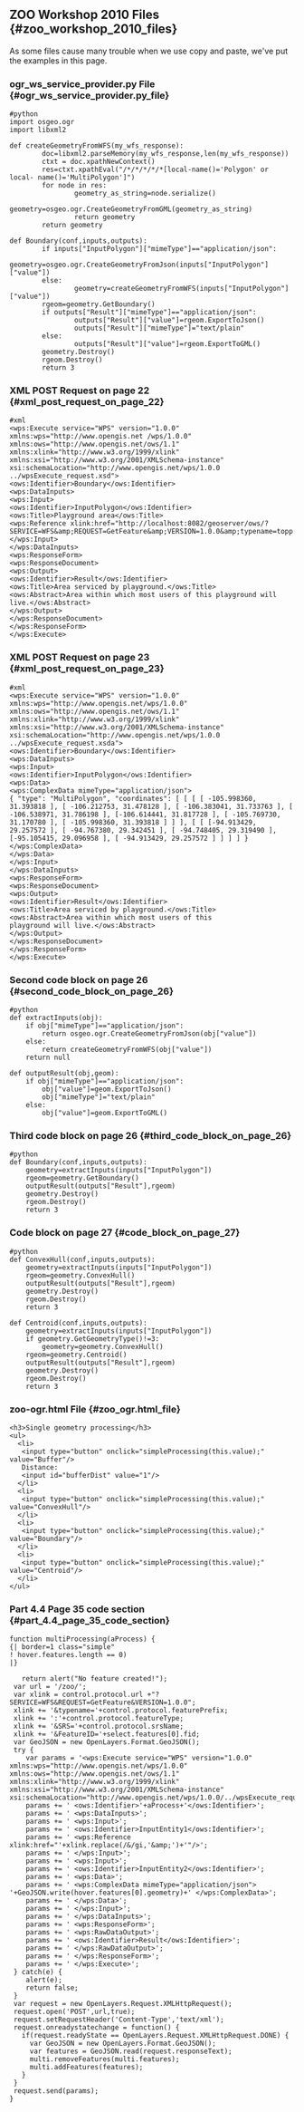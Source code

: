 ## ZOO Workshop 2010 Files {#zoo_workshop_2010_files}

As some files cause many trouble when we use copy and paste, we\'ve put
the examples in this page.

### ogr_ws_service_provider.py File {#ogr_ws_service_provider.py_file}

    #python
    import osgeo.ogr
    import libxml2

    def createGeometryFromWFS(my_wfs_response):
            doc=libxml2.parseMemory(my_wfs_response,len(my_wfs_response))
            ctxt = doc.xpathNewContext()
            res=ctxt.xpathEval("/*/*/*/*/*[local-name()='Polygon' or local- name()='MultiPolygon']")
            for node in res:
                    geometry_as_string=node.serialize()
                    geometry=osgeo.ogr.CreateGeometryFromGML(geometry_as_string)
                    return geometry
            return geometry

    def Boundary(conf,inputs,outputs):
            if inputs["InputPolygon"]["mimeType"]=="application/json":
                    geometry=osgeo.ogr.CreateGeometryFromJson(inputs["InputPolygon"]["value"])
            else:
                    geometry=createGeometryFromWFS(inputs["InputPolygon"]["value"])
            rgeom=geometry.GetBoundary()
            if outputs["Result"]["mimeType"]=="application/json":
                    outputs["Result"]["value"]=rgeom.ExportToJson()
                    outputs["Result"]["mimeType"]="text/plain"
            else:
                    outputs["Result"]["value"]=rgeom.ExportToGML()
            geometry.Destroy()
            rgeom.Destroy()
            return 3

### XML POST Request on page 22 {#xml_post_request_on_page_22}

    #xml
    <wps:Execute service="WPS" version="1.0.0" xmlns:wps="http://www.opengis.net /wps/1.0.0" xmlns:ows="http://www.opengis.net/ows/1.1" xmlns:xlink="http://www.w3.org/1999/xlink" xmlns:xsi="http://www.w3.org/2001/XMLSchema-instance" xsi:schemaLocation="http://www.opengis.net/wps/1.0.0 ../wpsExecute_request.xsd">
    <ows:Identifier>Boundary</ows:Identifier>
    <wps:DataInputs>
    <wps:Input>
    <ows:Identifier>InputPolygon</ows:Identifier>
    <ows:Title>Playground area</ows:Title>
    <wps:Reference xlink:href="http://localhost:8082/geoserver/ows/?SERVICE=WFS&amp;REQUEST=GetFeature&amp;VERSION=1.0.0&amp;typename=topp:states&amp;SRS=EPSG:4326&amp;FeatureID=states.15"/>
    </wps:Input>
    </wps:DataInputs>
    <wps:ResponseForm>
    <wps:ResponseDocument>
    <wps:Output>
    <ows:Identifier>Result</ows:Identifier>
    <ows:Title>Area serviced by playground.</ows:Title>
    <ows:Abstract>Area within which most users of this playground will live.</ows:Abstract>
    </wps:Output>
    </wps:ResponseDocument>
    </wps:ResponseForm>
    </wps:Execute>

### XML POST Request on page 23 {#xml_post_request_on_page_23}

    #xml
    <wps:Execute service="WPS" version="1.0.0" xmlns:wps="http://www.opengis.net/wps/1.0.0" xmlns:ows="http://www.opengis.net/ows/1.1" xmlns:xlink="http://www.w3.org/1999/xlink" xmlns:xsi="http://www.w3.org/2001/XMLSchema-instance" xsi:schemaLocation="http://www.opengis.net/wps/1.0.0 ../wpsExecute_request.xsda">
    <ows:Identifier>Boundary</ows:Identifier>
    <wps:DataInputs>
    <wps:Input>
    <ows:Identifier>InputPolygon</ows:Identifier>
    <wps:Data>
    <wps:ComplexData mimeType="application/json">
    { "type": "MultiPolygon", "coordinates": [ [ [ [ -105.998360, 31.393818 ], [ -106.212753, 31.478128 ], [ -106.383041, 31.733763 ], [ -106.538971, 31.786198 ], [-106.614441, 31.817728 ], [ -105.769730, 31.170780 ], [ -105.998360, 31.393818 ] ] ], [ [ [-94.913429, 29.257572 ], [ -94.767380, 29.342451 ], [ -94.748405, 29.319490 ], [-95.105415, 29.096958 ], [ -94.913429, 29.257572 ] ] ] ] }
    </wps:ComplexData>
    </wps:Data>
    </wps:Input>
    </wps:DataInputs>
    <wps:ResponseForm>
    <wps:ResponseDocument>
    <wps:Output>
    <ows:Identifier>Result</ows:Identifier>
    <ows:Title>Area serviced by playground.</ows:Title>
    <ows:Abstract>Area within which most users of this
    playground will live.</ows:Abstract>
    </wps:Output>
    </wps:ResponseDocument>
    </wps:ResponseForm>
    </wps:Execute>

### Second code block on page 26 {#second_code_block_on_page_26}

    #python
    def extractInputs(obj):
        if obj["mimeType"]=="application/json":
            return osgeo.ogr.CreateGeometryFromJson(obj["value"])
        else:
            return createGeometryFromWFS(obj["value"])
        return null

    def outputResult(obj,geom):
        if obj["mimeType"]=="application/json":
            obj["value"]=geom.ExportToJson()
            obj["mimeType"]="text/plain"
        else:
            obj["value"]=geom.ExportToGML()

### Third code block on page 26 {#third_code_block_on_page_26}

    #python
    def Boundary(conf,inputs,outputs):
        geometry=extractInputs(inputs["InputPolygon"])
        rgeom=geometry.GetBoundary()
        outputResult(outputs["Result"],rgeom)
        geometry.Destroy()
        rgeom.Destroy()
        return 3 

### Code block on page 27 {#code_block_on_page_27}

    #python
    def ConvexHull(conf,inputs,outputs):
        geometry=extractInputs(inputs["InputPolygon"])
        rgeom=geometry.ConvexHull()
        outputResult(outputs["Result"],rgeom)
        geometry.Destroy()
        rgeom.Destroy()
        return 3 

    def Centroid(conf,inputs,outputs):
        geometry=extractInputs(inputs["InputPolygon"])
        if geometry.GetGeometryType()!=3:
            geometry=geometry.ConvexHull()
        rgeom=geometry.Centroid()
        outputResult(outputs["Result"],rgeom)
        geometry.Destroy()
        rgeom.Destroy()
        return 3 

### zoo-ogr.html File {#zoo_ogr.html_file}

    <h3>Single geometry processing</h3>
    <ul>
      <li>
       <input type="button" onclick="simpleProcessing(this.value);" value="Buffer"/>
       Distance:
       <input id="bufferDist" value="1"/>
      </li>
      <li>
       <input type="button" onclick="simpleProcessing(this.value);" value="ConvexHull"/>
      </li>
      <li>
       <input type="button" onclick="simpleProcessing(this.value);" value="Boundary"/>
      </li>
      <li>
       <input type="button" onclick="simpleProcessing(this.value);" value="Centroid"/>
      </li>
    </ul>

### Part 4.4 Page 35 code section {#part_4.4_page_35_code_section}

    function multiProcessing(aProcess) {
    {| border=1 class="simple"
    ! hover.features.length == 0)
    |}

       return alert("No feature created!");
     var url = '/zoo/';
     var xlink = control.protocol.url +"?SERVICE=WFS&REQUEST=GetFeature&VERSION=1.0.0";
     xlink += '&typename='+control.protocol.featurePrefix;
     xlink += ':'+control.protocol.featureType;
     xlink += '&SRS='+control.protocol.srsName;
     xlink += '&FeatureID='+select.features[0].fid;
     var GeoJSON = new OpenLayers.Format.GeoJSON();
     try {
        var params = '<wps:Execute service="WPS" version="1.0.0" xmlns:wps="http://www.opengis.net/wps/1.0.0" xmlns:ows="http://www.opengis.net/ows/1.1" xmlns:xlink="http://www.w3.org/1999/xlink" xmlns:xsi="http://www.w3.org/2001/XMLSchema-instance" xsi:schemaLocation="http://www.opengis.net/wps/1.0.0/../wpsExecute_request.xsd">';
        params += ' <ows:Identifier>'+aProcess+'</ows:Identifier>';
        params += ' <wps:DataInputs>';
        params += ' <wps:Input>';
        params += ' <ows:Identifier>InputEntity1</ows:Identifier>';
        params += ' <wps:Reference xlink:href="'+xlink.replace(/&/gi,'&amp;')+'"/>';
        params += ' </wps:Input>';
        params += ' <wps:Input>';
        params += ' <ows:Identifier>InputEntity2</ows:Identifier>';
        params += ' <wps:Data>';
        params += ' <wps:ComplexData mimeType="application/json"> '+GeoJSON.write(hover.features[0].geometry)+' </wps:ComplexData>';
        params += ' </wps:Data>';
        params += ' </wps:Input>';
        params += ' </wps:DataInputs>';
        params += ' <wps:ResponseForm>';
        params += ' <wps:RawDataOutput>';
        params += ' <ows:Identifier>Result</ows:Identifier>';
        params += ' </wps:RawDataOutput>';
        params += ' </wps:ResponseForm>';
        params += ' </wps:Execute>';
     } catch(e) {
        alert(e);
        return false;
     }
     var request = new OpenLayers.Request.XMLHttpRequest();
     request.open('POST',url,true);
     request.setRequestHeader('Content-Type','text/xml');
     request.onreadystatechange = function() {
       if(request.readyState == OpenLayers.Request.XMLHttpRequest.DONE) {
         var GeoJSON = new OpenLayers.Format.GeoJSON();
         var features = GeoJSON.read(request.responseText);
         multi.removeFeatures(multi.features);
         multi.addFeatures(features);
       }
     }
     request.send(params);
    }
